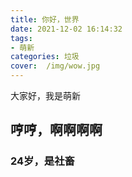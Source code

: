 ```yaml
---
title: 你好，世界
date: 2021-12-02 16:14:32
tags:
- 萌新
categories: 垃圾
cover:  /img/wow.jpg
---
```



大家好，我是萌新<br>

## 哼哼，啊啊啊啊

### 24岁，是社畜